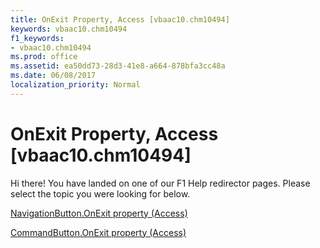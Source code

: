 ```yaml
---
title: OnExit Property, Access [vbaac10.chm10494]
keywords: vbaac10.chm10494
f1_keywords:
- vbaac10.chm10494
ms.prod: office
ms.assetid: ea50dd73-28d3-41e8-a664-878bfa3cc48a
ms.date: 06/08/2017
localization_priority: Normal
---
```



# OnExit Property, Access [vbaac10.chm10494]

Hi there! You have landed on one of our F1 Help redirector pages. Please select the topic you were looking for below.

[NavigationButton.OnExit property (Access)](http://msdn.microsoft.com/library/f452b2c7-4d4e-2df4-da47-30d64b6e5e71%28Office.15%29.aspx)

[CommandButton.OnExit property (Access)](http://msdn.microsoft.com/library/8ff969a9-bb7c-9185-dba3-3259647fddbd%28Office.15%29.aspx)


